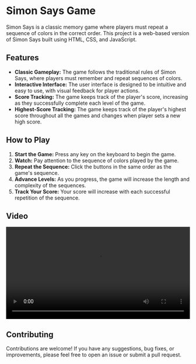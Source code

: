 # Simon Says Game

Simon Says is a classic memory game where players must repeat a sequence of colors in the correct order. This project is a web-based version of Simon Says built using HTML, CSS, and JavaScript.

## Features

- **Classic Gameplay:** The game follows the traditional rules of Simon Says, where players must remember and repeat sequences of colors.
- **Interactive Interface:** The user interface is designed to be intuitive and easy to use, with visual feedback for player actions.
- **Score Tracking:** The game keeps track of the player's score, increasing as they successfully complete each level of the game.
- **Highest-Score Tracking:** The game keeps track of the player's highest score throughout all the games and changes when player sets a new high score.

## How to Play

1. **Start the Game:** Press any key on the keyboard to begin the game.
2. **Watch:** Pay attention to the sequence of colors played by the game.
3. **Repeat the Sequence:** Click the buttons in the same order as the game's sequence.
4. **Advance Levels:** As you progress, the game will increase the length and complexity of the sequences.
5. **Track Your Score:** Your score will increase with each successful repetition of the sequence.

## Video

<video width="100%" controls>
  <source src="videos/simon-says-gameplay.mp4" type="video/mp4">
  Your browser does not support the video tag.
</video>

## Contributing

Contributions are welcome! If you have any suggestions, bug fixes, or improvements, please feel free to open an issue or submit a pull request.
